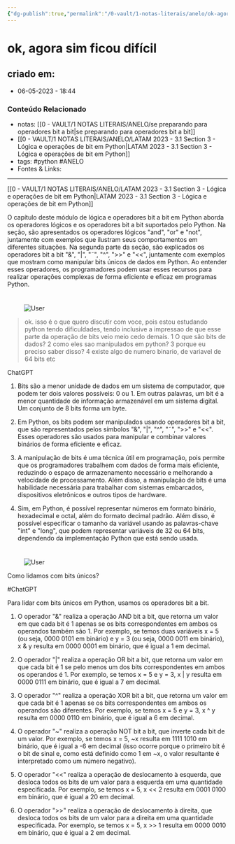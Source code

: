```yaml
---
{"dg-publish":true,"permalink":"/0-vault/1-notas-literais/anelo/ok-agora-sim-ficou-dificil/","tags":["python","ANELO","ChatGPT"],"dgHomeLink":true,"dgShowLocalGraph":true,"dgShowFileTree":true,"dgEnableSearch":true}
---
```


# ok, agora sim ficou difícil

## criado em: 
-  06-05-2023 - 18:44

### Conteúdo Relacionado
- notas: [[0 - VAULT/1 NOTAS LITERAIS/ANELO/se preparando para operadores bit a bit\|se preparando para operadores bit a bit]]
- [[0 - VAULT/1 NOTAS LITERAIS/ANELO/LATAM 2023 - 3.1 Section 3 - Lógica e operações de bit em Python\|LATAM 2023 - 3.1 Section 3 - Lógica e operações de bit em Python]]
- tags: #python #ANELO 
- Fontes & Links: 

---
[[0 - VAULT/1 NOTAS LITERAIS/ANELO/LATAM 2023 - 3.1 Section 3 - Lógica e operações de bit em Python\|LATAM 2023 - 3.1 Section 3 - Lógica e operações de bit em Python]]

O capítulo deste módulo de lógica e operadores bit a bit em Python aborda os operadores lógicos e os operadores bit a bit suportados pelo Python. Na seção, são apresentados os operadores lógicos "and", "or" e "not", juntamente com exemplos que ilustram seus comportamentos em diferentes situações. Na segunda parte da seção, são explicados os operadores bit a bit "&", "|", "˜", "^", ">>" e "<<", juntamente com exemplos que mostram como manipular bits únicos de dados em Python. Ao entender esses operadores, os programadores podem usar esses recursos para realizar operações complexas de forma eficiente e eficaz em programas Python.

![](data:image/svg+xml,%3csvg%20xmlns=%27http://www.w3.org/2000/svg%27%20version=%271.1%27%20width=%2738%27%20height=%2738%27/%3e)![User](https://chat.openai.com/_next/image?url=https%3A%2F%2Fs.gravatar.com%2Favatar%2F63e2e9858ac855eb9c725654a2384a90%3Fs%3D480%26r%3Dpg%26d%3Dhttps%253A%252F%252Fcdn.auth0.com%252Favatars%252Fju.png&w=96&q=75)

>ok. isso é o que quero discutir com voce, pois estou estudando python tendo dificuldades, tendo inclusive a impressao de que esse parte da operação de bits veio meio cedo demais. 1 O que são bits de dados? 2 como eles sao manipulados em python? 3 porque eu preciso saber disso? 4 existe algo de numero binario, de variavel de 64 bits etc

ChatGPT

1.  Bits são a menor unidade de dados em um sistema de computador, que podem ter dois valores possíveis: 0 ou 1. Em outras palavras, um bit é a menor quantidade de informação armazenável em um sistema digital. Um conjunto de 8 bits forma um byte.
    
2.  Em Python, os bits podem ser manipulados usando operadores bit a bit, que são representados pelos símbolos "&", "|", "^", "˜", ">>" e "<<". Esses operadores são usados para manipular e combinar valores binários de forma eficiente e eficaz.
    
3.  A manipulação de bits é uma técnica útil em programação, pois permite que os programadores trabalhem com dados de forma mais eficiente, reduzindo o espaço de armazenamento necessário e melhorando a velocidade de processamento. Além disso, a manipulação de bits é uma habilidade necessária para trabalhar com sistemas embarcados, dispositivos eletrônicos e outros tipos de hardware.
    
4.  Sim, em Python, é possível representar números em formato binário, hexadecimal e octal, além do formato decimal padrão. Além disso, é possível especificar o tamanho da variável usando as palavras-chave "int" e "long", que podem representar variáveis de 32 ou 64 bits, dependendo da implementação Python que está sendo usada.
    

![](data:image/svg+xml,%3csvg%20xmlns=%27http://www.w3.org/2000/svg%27%20version=%271.1%27%20width=%2738%27%20height=%2738%27/%3e)![User](https://chat.openai.com/_next/image?url=https%3A%2F%2Fs.gravatar.com%2Favatar%2F63e2e9858ac855eb9c725654a2384a90%3Fs%3D480%26r%3Dpg%26d%3Dhttps%253A%252F%252Fcdn.auth0.com%252Favatars%252Fju.png&w=96&q=75)

Como lidamos com bits únicos?

#ChatGPT

Para lidar com bits únicos em Python, usamos os operadores bit a bit.

1.  O operador "&" realiza a operação AND bit a bit, que retorna um valor em que cada bit é 1 apenas se os bits correspondentes em ambos os operandos também são 1. Por exemplo, se temos duas variáveis x = 5 (ou seja, 0000 0101 em binário) e y = 3 (ou seja, 0000 0011 em binário), x & y resulta em 0000 0001 em binário, que é igual a 1 em decimal.
    
2.  O operador "|" realiza a operação OR bit a bit, que retorna um valor em que cada bit é 1 se pelo menos um dos bits correspondentes em ambos os operandos é 1. Por exemplo, se temos x = 5 e y = 3, x | y resulta em 0000 0111 em binário, que é igual a 7 em decimal.
    
3.  O operador "^" realiza a operação XOR bit a bit, que retorna um valor em que cada bit é 1 apenas se os bits correspondentes em ambos os operandos são diferentes. Por exemplo, se temos x = 5 e y = 3, x ^ y resulta em 0000 0110 em binário, que é igual a 6 em decimal.
    
4.  O operador "~" realiza a operação NOT bit a bit, que inverte cada bit de um valor. Por exemplo, se temos x = 5, ~x resulta em 1111 1010 em binário, que é igual a -6 em decimal (isso ocorre porque o primeiro bit é o bit de sinal e, como está definido como 1 em ~x, o valor resultante é interpretado como um número negativo).
    
5.  O operador "<<" realiza a operação de deslocamento à esquerda, que desloca todos os bits de um valor para a esquerda em uma quantidade especificada. Por exemplo, se temos x = 5, x << 2 resulta em 0001 0100 em binário, que é igual a 20 em decimal.
    
6.  O operador ">>" realiza a operação de deslocamento à direita, que desloca todos os bits de um valor para a direita em uma quantidade especificada. Por exemplo, se temos x = 5, x >> 1 resulta em 0000 0010 em binário, que é igual a 2 em decimal.